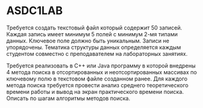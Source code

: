 # ASDC1LAB
Требуется создать текстовый файл который содержит 50 записей. Каждая запись имеет минимум 5 полей с минимум 2-мя типами данных. 
Ключевое поле должно быть уникальным. Записи не упорядочены. Тематика структуры данных определяется каждым студентом совместно
с преподавателем на лабораторных занятиях.

Требуется реализовать в C++ или Java программу в которой внедрены 4 метода поиска в отсортированных и неотсортированных массивах
по ключевому полю в текстовом файле созданном ранее. Для каждого метода поиска требуется провести анализ среднего теоретического 
времени работы и вывод на экран практического времени поиска. Описать по шагам алгоритмы методов поиска.
